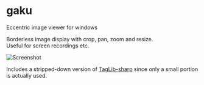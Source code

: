 # gaku
Eccentric image viewer for windows

Borderless image display with crop, pan, zoom and resize.  
Useful for screen recordings etc.

![Screenshot](https://i.imgur.com/hLJXbj4.png)

Includes a stripped-down version of [TagLib-sharp](https://github.com/mono/taglib-sharp) since only a small portion is actually used.

